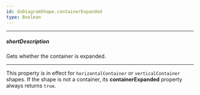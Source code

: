```yaml
---
id: dxDiagramShape.containerExpanded
type: Boolean
---
```

---
##### shortDescription
Gets whether the container is expanded.

---
This property is in effect for `horizontalContainer` or `verticalContainer` shapes. If the shape is not a container, its **containerExpanded** property always returns `true`.